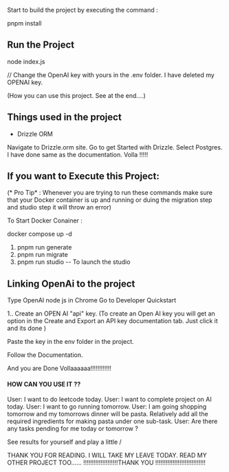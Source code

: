 Start to build the project by executing the command : 

pnpm install 

## Run the Project
node index.js


// Change the OpenAI key with yours in the .env folder. I have deleted my OPENAI key. 


(How you can use this project. See at the end....) 




## Things used in the project 

- Drizzle ORM 


Navigate to Drizzle.orm site. 
Go to get Started with Drizzle. 
Select Postgres. 
I have done same as the documentation. Volla !!!!!


## If you want to Execute this Project: 
(* Pro Tip* : Whenever you are trying to run these commands make sure that your Docker container is up and running or duing the migration step and studio step it will throw an error) 

To Start Docker Conainer : 

docker compose up -d

1. pnpm run generate
2. pnpm run migrate
3. pnpm run studio -- To launch the studio


## Linking OpenAi to the project

Type OpenAI node js in Chrome
Go to Developer Quickstart 

1.. Create an OPEN AI "api" key.
(To create an Open AI key you will get an option in the Create and Export an API key documentation tab. Just click it and its done )

Paste the key in the env folder in the project. 

Follow the Documentation. 

And you are Done Vollaaaaaa!!!!!!!!!!!!




#### HOW CAN YOU USE IT ?? 

User: I want to do leetcode today. 
User: I want to complete project on AI today.
User: I want to go running tomorrow.
User: I am going shopping tomorrow and my tomorrows dinner will be pasta. Relatively add all the required ingredients for making pasta under one sub-task. 
User: Are there any tasks pending for me today or tomorrow ? 

See results for yourself and play a little / 



THANK YOU FOR READING. I WILL TAKE MY LEAVE TODAY. READ MY OTHER PROJECT TOO...... 
!!!!!!!!!!!!!!!!!!!!THANK YOU !!!!!!!!!!!!!!!!!!!!!!!!!!!!!
